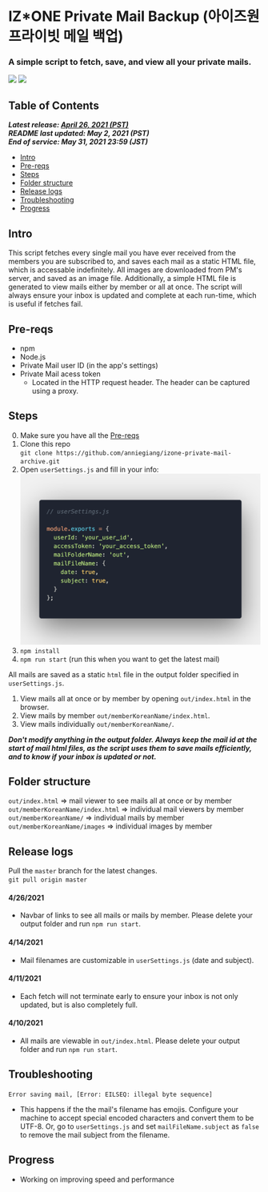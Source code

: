 # IZ\*ONE Private Mail Backup (아이즈원 프라이빗 메일 백업)
### A simple script to fetch, save, and view all your private mails.

![](assets/save.gif)
![](assets/viewer.gif)

## Table of Contents

***Latest release: [April 26, 2021 (PST)](#release-logs)*** <br /> 
***README last updated: May 2, 2021 (PST)*** <br /> 
***End of service: May 31, 2021 23:59 (JST)***

* [Intro](#intro)
* [Pre-reqs](#pre-reqs)
* [Steps](#steps)
* [Folder structure](#folder-structure)
* [Release logs ](#release-logs)
* [Troubleshooting](#troubleshooting)
* [Progress](#progress)

## Intro
This script fetches every single mail you have ever received from the members you are subscribed to, and saves each mail as a static HTML file, which is accessable indefinitely. All images are downloaded from PM's server, and saved as an image file. Additionally, a simple HTML file is generated to view mails either by member or all at once. The script will always ensure your inbox is updated and complete at each run-time, which is useful if fetches fail. 

## Pre-reqs
- npm
- Node.js
- Private Mail user ID (in the app's settings)
- Private Mail acess token
  - Located in the HTTP request header. The header can be captured using a proxy.

## Steps
0. Make sure you have all the [Pre-reqs](#pre-reqs)
1. Clone this repo <br />
`git clone https://github.com/anniegiang/izone-private-mail-archive.git`
2. Open `userSettings.js` and fill in your info: <br />
![](assets/settings-example.png)
3. `npm install`
4. `npm run start` (run this when you want to get the latest mail)


All mails are saved as a static `html` file in the output folder specified in `userSettings.js`. 

1. View mails all at once or by member by opening `out/index.html` in the browser.
2. View mails by member `out/memberKoreanName/index.html`.
3. View mails individually `out/memberKoreanName/`.


***Don't modify anything in the output folder. Always keep the mail id at the start of mail html files, as the script uses them to save mails efficiently, and to know if your inbox is updated or not.***

## Folder structure
`out/index.html` => mail viewer to see mails all at once or by member
<br />
`out/memberKoreanName/index.html` => individual mail viewers by member
<br />
`out/memberKoreanName/` => individual mails by member
<br />
`out/memberKoreanName/images` => individual images by member

## Release logs 

Pull the `master` branch for the latest changes.<br />
`git pull origin master`

#### 4/26/2021
- Navbar of links to see all mails or mails by member. Please delete your output folder and run `npm run start`.
#### 4/14/2021
- Mail filenames are customizable in `userSettings.js` (date and subject).  

#### 4/11/2021
- Each fetch will not terminate early to ensure your inbox is not only updated, but is also completely full.

#### 4/10/2021
- All mails are viewable in `out/index.html`. Please delete your output folder and run `npm run start`.

## Troubleshooting

`Error saving mail, [Error: EILSEQ: illegal byte sequence]`
- This happens if the the mail's filename has emojis. Configure your machine to accept special encoded characters and convert them to be UTF-8. Or, go to `userSettings.js` and set `mailFileName.subject` as `false` to remove the mail subject from the filename.

## Progress
- Working on improving speed and performance
